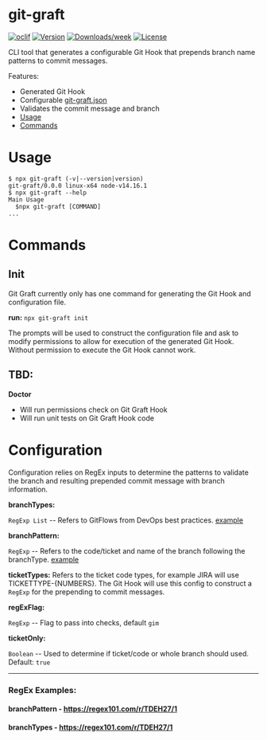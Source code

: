 # git-graft

[![oclif](https://img.shields.io/badge/cli-oclif-brightgreen.svg)](https://oclif.io)
[![Version](https://img.shields.io/npm/v/git-graft.svg)](https://npmjs.org/package/git-graft)
[![Downloads/week](https://img.shields.io/npm/dw/git-graft.svg)](https://npmjs.org/package/git-graft)
[![License](https://img.shields.io/npm/l/git-graft.svg)](https://github.com/JacobMGEvans/git-graft/blob/master/package.json)

CLI tool that generates a configurable Git Hook that prepends branch name patterns to commit messages.

Features:

- Generated Git Hook
- Configurable [git-graft.json](#configuration)
- Validates the commit message and branch
- [Usage](#usage)
- [Commands](#commands)

# Usage

```sh-session
$ npx git-graft (-v|--version|version)
git-graft/0.0.0 linux-x64 node-v14.16.1
$ npx git-graft --help
Main Usage
  $npx git-graft [COMMAND]
...
```

# Commands

## **Init**

Git Graft currently only has one command for generating the Git Hook and configuration file.

**run:**
`npx git-graft init`

The prompts will be used to construct the configuration file and ask to modify permissions to allow for execution of the generated Git Hook. Without permission to execute the Git Hook cannot work.

## TBD:

**Doctor**

- Will run permissions check on Git Graft Hook
- Will run unit tests on Git Graft Hook code

# Configuration

Configuration relies on RegEx inputs to determine the patterns to validate the branch and resulting prepended commit message with branch
information.

**branchTypes:**

`RegExp List` -- Refers to GitFlows from DevOps best practices. [example](#regex-examples)

**branchPattern:**

`RegExp` -- Refers to the code/ticket and name of the branch following the branchType. [example](#regex-examples)

**ticketTypes:** Refers to the ticket code types, for example JIRA will use TICKETTYPE-{NUMBERS}. The Git Hook will use this config to construct a `RegExp` for the prepending to commit messages.

**regExFlag:**

`RegExp` -- Flag to pass into checks, default `gim`

**ticketOnly:**

`Boolean` -- Used to determine if ticket/code or whole branch should used. Default: `true`

---

### RegEx Examples:

#### branchPattern - https://regex101.com/r/TDEH27/1

#### branchTypes - https://regex101.com/r/TDEH27/1
